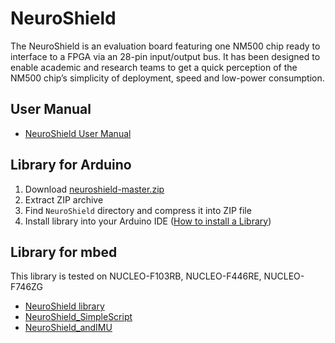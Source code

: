 # NeuroShield

The NeuroShield is an evaluation board featuring one NM500 chip ready to interface to a FPGA via an 28-pin input/output bus. It has been designed to enable academic and research teams to get a quick perception of the NM500 chip’s simplicity of deployment, speed and low-power consumption.


User Manual
----------------
-   [NeuroShield User Manual](https://github.com/nepes-ai/neuroshield/blob/master/UserManual_NeuroShield_v1.0.4.pdf)


Library for Arduino
----------------

1. Download [neuroshield-master.zip](https://github.com/nepes-ai/neuroshield.git)
2. Extract ZIP archive
3. Find `NeuroShield` directory and compress it into ZIP file
4. Install library into your Arduino IDE ([How to install a Library](https://www.arduino.cc/en/Guide/Libraries))


Library for mbed
----------------

This library is tested on NUCLEO-F103RB, NUCLEO-F446RE, NUCLEO-F746ZG

-   [NeuroShield library](https://developer.mbed.org/teams/NM500/code/NeuroShield/)
-   [NeuroShield_SimpleScript](https://developer.mbed.org/teams/NM500/code/NeuroShield_SimpleScript/)
-   [NeuroShield_andIMU](https://developer.mbed.org/teams/NM500/code/NeuroShield_andIMU/)

